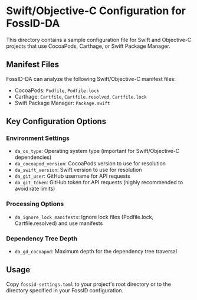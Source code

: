 # Swift/Objective-C Configuration for FossID-DA

This directory contains a sample configuration file for Swift and Objective-C projects that use CocoaPods, Carthage, or Swift Package Manager.

## Manifest Files
FossID-DA can analyze the following Swift/Objective-C manifest files:
- CocoaPods: `Podfile`, `Podfile.lock`
- Carthage: `Cartfile`, `Cartfile.resolved`, `Cartfile.lock`
- Swift Package Manager: `Package.swift`

## Key Configuration Options

### Environment Settings
- `da_os_type`: Operating system type (important for Swift/Objective-C dependencies)
- `da_cocoapod_version`: CocoaPods version to use for resolution
- `da_swift_version`: Swift version to use for resolution
- `da_git_user`: GitHub username for API requests
- `da_git_token`: GitHub token for API requests (highly recommended to avoid rate limits)

### Processing Options
- `da_ignore_lock_manifests`: Ignore lock files (Podfile.lock, Cartfile.resolved) and use manifests

### Dependency Tree Depth
- `da_gd_cocoapod`: Maximum depth for the dependency tree traversal

## Usage
Copy `fossid-settings.toml` to your project's root directory or to the directory specified in your FossID configuration. 
